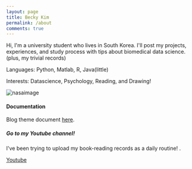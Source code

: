 ```yaml
---
layout: page
title: Becky Kim
permalink: /about
comments: true
---
```


<div class="row justify-content-between">
<div class="col-md-8 pr-5">

<p>Hi, I'm a university student who lives in South Korea. I'll post my projects, experiences, and study process with tips about biomedical data science.(plus, my trivial records) </p>

<p>Languages: Python, Matlab, R, Java(little)</p>
  
<p>Interests: Datascience, Psychology, Reading, and Drawing!</p>
  
<p class="mb-5"><img class="shadow-lg" src="https://images.unsplash.com/photo-1454789548928-9efd52dc4031?q=80&w=1780&auto=format&fit=crop&ixlib=rb-4.0.3&ixid=M3wxMjA3fDB8MHxwaG90by1wYWdlfHx8fGVufDB8fHx8fA%3D%3D" alt="nasaimage" /></p>
<h4>Documentation</h4>

<p>Blog theme document <a href="https://bootstrapstarter.com/bootstrap-templates/template-mediumish-bootstrap-jekyll/">here</a>.</p>

</div>

<div class="col-md-4">

<div class="sticky-top sticky-top-80">
<h5>Go to my Youtube channel!</h5>

<p>I've been trying to upload my book-reading records as a daily routine! <a target="_blank" href="https://github.com/wowthemesnet/mediumish-theme-jekyll"></a>.</p>

<a target="_blank" href="https://youtube.com/@recording_bk?si=FfvSaVwtjHvo-Mnv" class="btn btn-danger">Youtube</a>

</div>
</div>
</div>
